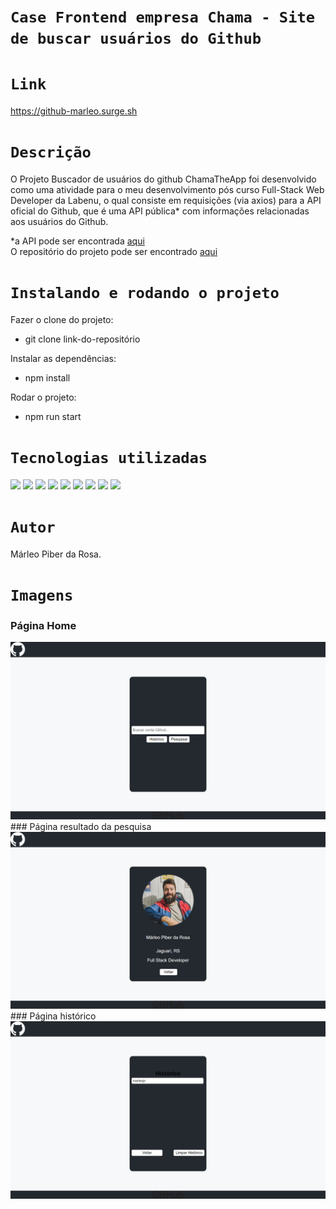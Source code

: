 # `Case Frontend empresa Chama - Site de buscar usuários do Github`

# `Link`
https://github-marleo.surge.sh


# `Descrição`
O Projeto Buscador de usuários do github ChamaTheApp foi desenvolvido como uma atividade para o meu desenvolvimento pós curso Full-Stack Web Developer da Labenu, o qual consiste em requisições (via axios) para a API oficial do Github, que é uma API pública* com informações relacionadas aos usuários do Github.

*a API pode ser encontrada [aqui](https://docs.github.com/en/rest/overview/endpoints-available-for-github-apps#users)
</br>
O repositório do projeto pode ser encontrado [aqui](https://github.com/marleopr/Frontend-Case-Chama-Search-Github)


# `Instalando e rodando o projeto`
Fazer o clone do projeto:
- git clone link-do-repositório

Instalar as dependências:
- npm install

Rodar o projeto:
- npm run start

# `Tecnologias utilizadas`
<div>
<img src="https://img.shields.io/badge/Visual_Studio_Code-0078D4?style=for-the-badge&logo=visual%20studio%20code&logoColor=white">
<img src="https://img.shields.io/badge/JavaScript-F7DF1E?style=for-the-badge&logo=javascript&logoColor=black">
<img src="https://img.shields.io/badge/HTML5-E34F26?style=for-the-badge&logo=html5&logoColor=white">
<img src="https://img.shields.io/badge/styled--components-DB7093?style=for-the-badge&logo=styled-components&logoColor=white">
<img src="https://img.shields.io/badge/React-20232A?style=for-the-badge&logo=react&logoColor=61DAFB">
<img src="https://img.shields.io/badge/GIT-E44C30?style=for-the-badge&logo=git&logoColor=white">
<img src="https://img.shields.io/badge/GitHub-100000?style=for-the-badge&logo=github&logoColor=white">
<img src="https://img.shields.io/badge/Markdown-000000?style=for-the-badge&logo=markdown&logoColor=white">
<img src="https://img.shields.io/badge/React_Router-CA4245?style=for-the-badge&logo=react-router&logoColor=white">
</div>

# `Autor`
Márleo Piber da Rosa.

# `Imagens`
### Página Home
<img src="src\assets\img\HomePage1.png"/>
### Página resultado da pesquisa
<img src="src\assets\img\HomePage2.png"/>
### Página histórico
<img src="src\assets\img\DetalhesPage1.png"/>